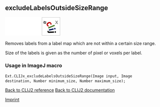 ## excludeLabelsOutsideSizeRange
<img src="images/mini_empty_logo.png"/><img src="images/mini_empty_logo.png"/><img src="images/mini_clijx_logo.png"/>

Removes labels from a label map which are not within a certain size range.

Size of the labels is given as the number of pixel or voxels per label.

### Usage in ImageJ macro
```
Ext.CLIJx_excludeLabelsOutsideSizeRange(Image input, Image destination, Number minimum_size, Number maximum_size);
```


[Back to CLIJ2 reference](https://clij.github.io/clij2-docs/reference)
[Back to CLIJ2 documentation](https://clij.github.io/clij2-docs)

[Imprint](https://clij.github.io/imprint)
